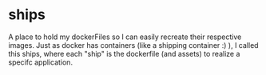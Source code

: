 # ships
A place to hold my dockerFiles so I can easily recreate their respective images. Just as docker has containers (like a shipping container :) ), I called this ships, where each "ship" is the dockerfile (and assets) to realize a specifc application.
